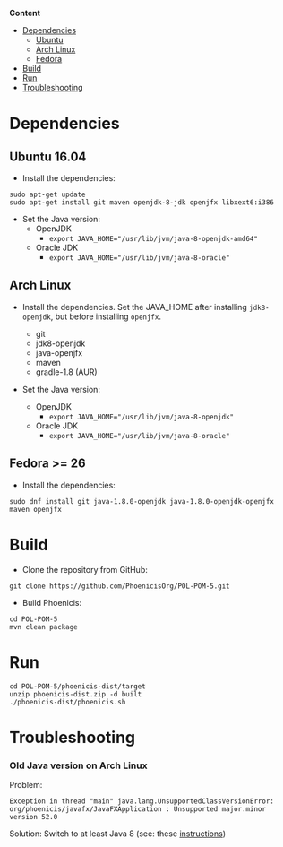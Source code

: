 __Content__
* [Dependencies](#dependencies)
     * [Ubuntu](#Ubuntu-1604)
     * [Arch Linux](#arch-linux)
     * [Fedora](#fedora--26)
* [Build](#build)
* [Run](#run)
* [Troubleshooting](#troubleshooting)

# Dependencies
## Ubuntu 16.04
* Install the dependencies:
```
sudo apt-get update
sudo apt-get install git maven openjdk-8-jdk openjfx libxext6:i386
```

* Set the Java version:
  * OpenJDK
    * `export JAVA_HOME="/usr/lib/jvm/java-8-openjdk-amd64"`
  * Oracle JDK
    * `export JAVA_HOME="/usr/lib/jvm/java-8-oracle"`

## Arch Linux
* Install the dependencies. Set the JAVA_HOME after installing `jdk8-openjdk`, but before installing `openjfx`.
  * git
  * jdk8-openjdk
  * java-openjfx
  * maven
  * gradle-1.8 (AUR)

* Set the Java version:
  * OpenJDK
    * `export JAVA_HOME="/usr/lib/jvm/java-8-openjdk"`
  * Oracle JDK
    * `export JAVA_HOME="/usr/lib/jvm/java-8-oracle"`

## Fedora >= 26

* Install the dependencies:
```
sudo dnf install git java-1.8.0-openjdk java-1.8.0-openjdk-openjfx maven openjfx
```

# Build
* Clone the repository from GitHub:
```
git clone https://github.com/PhoenicisOrg/POL-POM-5.git
```

* Build Phoenicis:
```
cd POL-POM-5
mvn clean package
```

# Run
```
cd POL-POM-5/phoenicis-dist/target
unzip phoenicis-dist.zip -d built
./phoenicis-dist/phoenicis.sh
```

# Troubleshooting
### Old Java version on Arch Linux
Problem:
```
Exception in thread "main" java.lang.UnsupportedClassVersionError: org/phoenicis/javafx/JavaFXApplication : Unsupported major.minor version 52.0
```
Solution:
Switch to at least Java 8 (see: these [instructions](https://wiki.archlinux.org/index.php/java#Switching_between_JVM))
